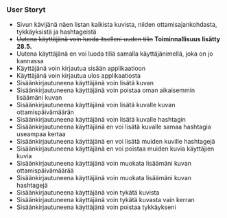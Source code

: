 ### User Storyt
- Sivun kävijänä näen listan kaikista kuvista, niiden ottamisajankohdasta, tykkäyksistä ja hashtageistä
- ~~Uutena käyttäjänä voin luoda itselleni uuden tilin~~ **Toiminnallisuus lisätty 28.5.**
- Uutena käyttäjänä en voi luoda tiliä samalla käyttäjänimellä, joka on jo kannassa
- Käyttäjänä voin kirjautua sisään applikaatioon
- Käyttäjänä voin kirjautua ulos applikaatiosta
- Sisäänkirjautuneena käyttäjänä voin lisätä kuvan
- Sisäänkirjautuneena käyttäjänä voin poistaa oman aikaisemmin lisäämäni kuvan
- Sisäänkirjautuneena käyttäjänä voin lisätä kuvalle kuvan ottamispäivämäärän
- Sisäänkirjautuneena käyttäjänä voin lisätä kuvalle hashtagin
- Sisäänkirjautuneena käyttäjänä en voi lisätä kuvalle samaa hashtagia useampaa kertaa
- Sisäänkirjautuneena käyttäjänä en voi lisätä muiden kuville hashtagejä
- Sisäänkirjautuneena käyttäjänä en voi poistaa muiden kuvia käyttäjien kuvia
- Sisäänkirjautuneena käyttäjänä voin muokata lisäämäni kuvan ottamispäivämäärää
- Sisäänkirjautuneena käyttäjänä voin muokata lisäämäni kuvan hashtagejä
- Sisäänkirjautuneena käyttäjänä voin tykätä kuvista
- Sisäänkirjautuneena käyttäjänä voin tykätä kuvasta vain kerran
- Sisäänkirjautuneena käyttäjänä voin poistaa tykkäykseni